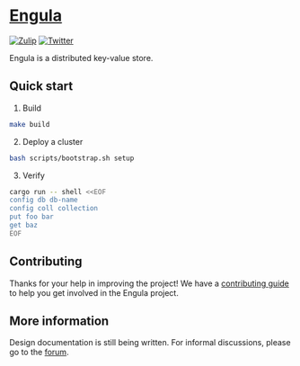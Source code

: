 # [Engula](https://engula.io)

[![Zulip][zulip-badge]][zulip-url]
[![Twitter][twitter-badge]][twitter-url]

[zulip-badge]: https://img.shields.io/badge/Zulip-chat-brightgreen?style=flat-square&logo=zulip
[zulip-url]: https://engula.zulipchat.com
[twitter-badge]: https://img.shields.io/twitter/follow/engulaio?style=flat-square&logo=twitter&color=brightgreen
[twitter-url]: https://twitter.com/intent/follow?screen_name=engulaio

Engula is a distributed key-value store.

## Quick start

1. Build

```sh
make build
```

2. Deploy a cluster

```sh
bash scripts/bootstrap.sh setup
```

3. Verify

```sh
cargo run -- shell <<EOF
config db db-name
config coll collection
put foo bar
get baz
EOF
```

## Contributing

Thanks for your help in improving the project! We have a [contributing guide](CONTRIBUTING.md) to help you get involved in the Engula project.

## More information

Design documentation is still being written. For informal discussions, please go to the [forum](https://github.com/engula/engula/discussions).
